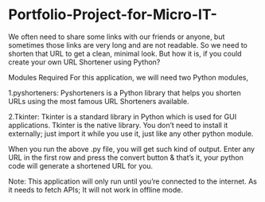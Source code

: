 # Portfolio-Project-for-Micro-IT-
We often need to share some links with our friends or anyone, but sometimes those links are very long and are not readable. So we need to shorten that URL to get a clean, minimal look. But how it is, if you could create your own URL Shortener using Python?

Modules Required
For this application, we will need two Python modules,

1.pyshorteners: Pyshorteners is a Python library that helps you shorten URLs using the most famous URL Shorteners available.

2.Tkinter: Tkinter is a standard library in Python which is used for GUI applications. Tkinter is the native library. You don’t need to install it externally; just import it while you use it, just like any other python module.

When you run the above .py file, you will get such kind of output. Enter any URL in the first row and press the convert button & that’s it, your python code will generate a shortened URL for you.

Note: This application will only run until you’re connected to the internet. As it needs to fetch APIs; It will not work in offline mode.
